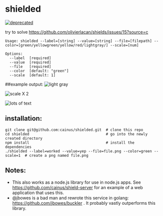 shielded
========

[![deprecated](http://badges.github.io/stability-badges/dist/deprecated.svg)](http://github.com/badges/stability-badges)

try to solve https://github.com/olivierlacan/shields/issues/15?source=c 


```
Usage: shielded --label=[string] --value=[string] --file=[filepath] --color=[green/yellowgreen/yellow/red/lightgray/] --scale=[num]

Options:
  --label  [required]
  --value  [required]
  --file   [required]
  --color  [default: "green"]
  --scale  [default: 1]

```

##example output:
![light gray](https://raw.github.com/cainus/shielded/master/examples/lightgray.png)

![scale X 2](https://raw.github.com/cainus/shielded/master/examples/scale2.png)

![lots of text](https://raw.github.com/cainus/shielded/master/examples/long.png)


## installation:
```shell
git clone git@github.com:cainus/shielded.git  # clone this repo
cd shielded                                   # go into the newly created directory
npm install                                   # install the dependencies
./shielded --label=worked --value=yep --file=file.png --color=green --scale=1  # create a png named file.png
```

## Notes:
* This also works as a node.js library for use in node.js apps.  See https://github.com/cainus/shield-server for an example of a web application that uses this.
* @jbowes is a bad man and rewrote this service in golang:  https://github.com/jbowes/buckler .  It probably vastly outperforms this library.
